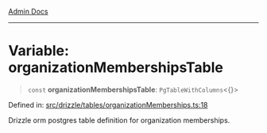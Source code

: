 [Admin Docs](/)

***

# Variable: organizationMembershipsTable

> `const` **organizationMembershipsTable**: `PgTableWithColumns`\<\{\}\>

Defined in: [src/drizzle/tables/organizationMemberships.ts:18](https://github.com/PalisadoesFoundation/talawa-api/blob/b92360e799fdc7cf89a1346eb8395735c501ee9c/src/drizzle/tables/organizationMemberships.ts#L18)

Drizzle orm postgres table definition for organization memberships.
